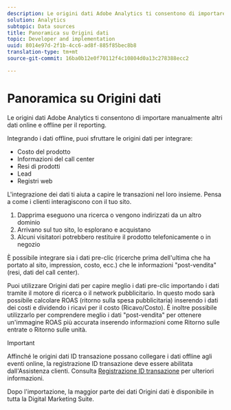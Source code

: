 ```yaml
---
description: Le origini dati Adobe Analytics ti consentono di importare manualmente altri dati online e offline per il reporting.
solution: Analytics
subtopic: Data sources
title: Panoramica su Origini dati
topic: Developer and implementation
uuid: 8014e97d-2f1b-4cc6-ad8f-885f85bec8b8
translation-type: tm+mt
source-git-commit: 16ba0b12e0f70112f4c10804d0a13c278388ecc2

---
```



# Panoramica su Origini dati

Le origini dati Adobe Analytics ti consentono di importare manualmente altri dati online e offline per il reporting.

Integrando i dati offline, puoi sfruttare le origini dati per integrare:

* Costo del prodotto
* Informazioni del call center
* Resi di prodotti
* Lead
* Registri web

L'integrazione dei dati ti aiuta a capire le transazioni nel loro insieme. Pensa a come i clienti interagiscono con il tuo sito.

1. Dapprima eseguono una ricerca o vengono indirizzati da un altro dominio
1. Arrivano sul tuo sito, lo esplorano e acquistano
1. Alcuni visitatori potrebbero restituire il prodotto telefonicamente o in negozio

È possibile integrare sia i dati pre-clic (ricerche prima dell'ultima che ha portato al sito, impression, costo, ecc.) che le informazioni "post-vendita" (resi, dati del call center).

Puoi utilizzare Origini dati per capire meglio i dati pre-clic importando i dati tramite il motore di ricerca o il network pubblicitario. In questo modo sarà possibile calcolare ROAS (ritorno sulla spesa pubblicitaria) inserendo i dati dei costi e dividendo i ricavi per il costo (Ricavo/Costo). È inoltre possibile utilizzarlo per comprendere meglio i dati "post-vendita" per ottenere un'immagine ROAS più accurata inserendo informazioni come Ritorno sulle entrate o Ritorno sulle unità.

>[!IMPORTANT]
>
>Affinché le origini dati ID transazione possano collegare i dati offline agli eventi online, la registrazione ID transazione deve essere abilitata dall'Assistenza clienti. Consulta [Registrazione ID transazione](/help/import/c-data-sources/datasrc-integrating-offline-data.md#section_30D6D47AEC0F4A36B87EBFE4C858F20C) per ulteriori informazioni.

Dopo l'importazione, la maggior parte dei dati Origini dati è disponibile in tutta la Digital Marketing Suite.

